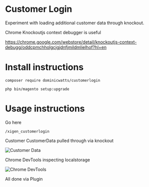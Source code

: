 # Customer Login #

Experiment with loading additional customer data through knockout.

Chrome Knockoutjs context debugger is useful

https://chrome.google.com/webstore/detail/knockoutjs-context-debugg/oddcpmchholgcjgjdnfjmildmlielhof?hl=en

# Install instructions #

`composer require dominicwatts/customerlogin`

`php bin/magento setup:upgrade`

# Usage instructions #

Go here

`/xigen_customerlogin`

Customer CustomerData pulled through via knockout 

![Customer Data](https://i.snag.gy/Kqwa8R.jpg)

Chrome DevTools inspecting localstorage

![Chrome DevTools](https://i.snag.gy/Bg8uKq.jpg)


All done via Plugin